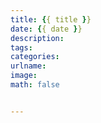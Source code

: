 ```yaml
---
title: {{ title }}
date: {{ date }}
description:
tags:
categories:
urlname:
image:
math: false


---
```



<!--more-->


